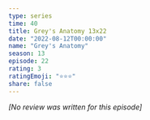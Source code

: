 ```yaml
---
type: series
time: 40
title: Grey's Anatomy 13x22
date: "2022-08-12T00:00:00"
name: "Grey's Anatomy"
season: 13
episode: 22
rating: 3
ratingEmoji: "⭐️⭐️⭐️"
share: false
---
```


_[No review was written for this episode]_
